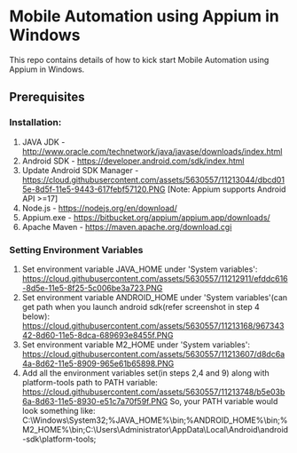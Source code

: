 # Mobile Automation using Appium in Windows
This repo contains details of how to kick start Mobile Automation using Appium in Windows.

## Prerequisites
### Installation:
1. JAVA JDK - http://www.oracle.com/technetwork/java/javase/downloads/index.html
2. Android SDK - https://developer.android.com/sdk/index.html
3. Update Android SDK Manager - https://cloud.githubusercontent.com/assets/5630557/11213044/dbcd015e-8d5f-11e5-9443-617febf57120.PNG [Note: Appium supports Android API >=17]
4. Node.js - https://nodejs.org/en/download/
5. Appium.exe - https://bitbucket.org/appium/appium.app/downloads/
6. Apache Maven - https://maven.apache.org/download.cgi

### Setting Environment Variables
1. Set environment variable JAVA_HOME under 'System variables': https://cloud.githubusercontent.com/assets/5630557/11212911/efddc616-8d5e-11e5-8f25-5c006be3a723.PNG
2. Set environment variable ANDROID_HOME under 'System variables'(can get path when you launch android sdk(refer screenshot in step 4 below): https://cloud.githubusercontent.com/assets/5630557/11213168/96734342-8d60-11e5-8dca-689693e8455f.PNG
3. Set environment variable M2_HOME under 'System variables': https://cloud.githubusercontent.com/assets/5630557/11213607/d8dc6a4a-8d62-11e5-8909-965e61b65898.PNG
4. Add all the environment variables set(in steps 2,4 and 9) along with platform-tools path to PATH variable: https://cloud.githubusercontent.com/assets/5630557/11213748/b5e03b6a-8d63-11e5-8930-e51c7a70f59f.PNG
So, your PATH variable would look something like:
C:\Windows\System32;%JAVA_HOME%\bin;%ANDROID_HOME%\bin;%M2_HOME%\bin;C:\Users\Administrator\AppData\Local\Android\android-sdk\platform-tools;


